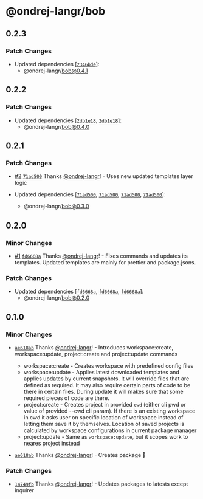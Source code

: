 # @ondrej-langr/bob

## 0.2.3

### Patch Changes

- Updated dependencies [[`2346bde`](https://github.com/ondrej-langr/toolbox/commit/2346bde0542c1d8230498ddb1147cea699f86fd0)]:
  - @ondrej-langr/bob@0.4.1

## 0.2.2

### Patch Changes

- Updated dependencies [[`2db1e18`](https://github.com/ondrej-langr/toolbox/commit/2db1e18adf2dbfab43438cecf2ff873b1b15183c), [`2db1e18`](https://github.com/ondrej-langr/toolbox/commit/2db1e18adf2dbfab43438cecf2ff873b1b15183c)]:
  - @ondrej-langr/bob@0.4.0

## 0.2.1

### Patch Changes

- [#2](https://github.com/ondrej-langr/toolbox/pull/2) [`71ad500`](https://github.com/ondrej-langr/toolbox/commit/71ad500afb02431e318d7cfd3e1027c58dabee38) Thanks [@ondrej-langr](https://github.com/ondrej-langr)! - Uses new updated templates layer logic

- Updated dependencies [[`71ad500`](https://github.com/ondrej-langr/toolbox/commit/71ad500afb02431e318d7cfd3e1027c58dabee38), [`71ad500`](https://github.com/ondrej-langr/toolbox/commit/71ad500afb02431e318d7cfd3e1027c58dabee38), [`71ad500`](https://github.com/ondrej-langr/toolbox/commit/71ad500afb02431e318d7cfd3e1027c58dabee38), [`71ad500`](https://github.com/ondrej-langr/toolbox/commit/71ad500afb02431e318d7cfd3e1027c58dabee38)]:
  - @ondrej-langr/bob@0.3.0

## 0.2.0

### Minor Changes

- [#1](https://github.com/ondrej-langr/toolbox/pull/1) [`fd6668a`](https://github.com/ondrej-langr/toolbox/commit/fd6668a69ffc1385a43c27c35a7aa5dbe8c331ca) Thanks [@ondrej-langr](https://github.com/ondrej-langr)! - Fixes commands and updates its templates. Updated templates are mainly for prettier and package.jsons.

### Patch Changes

- Updated dependencies [[`fd6668a`](https://github.com/ondrej-langr/toolbox/commit/fd6668a69ffc1385a43c27c35a7aa5dbe8c331ca), [`fd6668a`](https://github.com/ondrej-langr/toolbox/commit/fd6668a69ffc1385a43c27c35a7aa5dbe8c331ca), [`fd6668a`](https://github.com/ondrej-langr/toolbox/commit/fd6668a69ffc1385a43c27c35a7aa5dbe8c331ca)]:
  - @ondrej-langr/bob@0.2.0

## 0.1.0

### Minor Changes

- [`ae618ab`](https://github.com/ondrej-langr/toolbox/commit/ae618ab73a97162d3eaa7689c76c1738544b9cdc) Thanks [@ondrej-langr](https://github.com/ondrej-langr)! - Introduces workspace:create, workspace:update, project:create and project:update commands

  - workspace:create - Creates workspace with predefined config files
  - workspace:update - Applies latest downloaded templates and applies updates by current snapshots. It will override files that are defined as required. It may also require certain parts of code to be there in certain files. During update it will makes sure that some required pieces of code are there.
  - project:create - Creates project in provided `cwd` (either cli pwd or value of provided --cwd cli param). If there is an existing workspace in cwd it asks user on specific location of workspace instead of letting them save it by themselves. Location of saved projects is calculated by workspace configurations in current package manager
  - project:update - Same as `workspace:update`, but it scopes work to neares project instead

- [`ae618ab`](https://github.com/ondrej-langr/toolbox/commit/ae618ab73a97162d3eaa7689c76c1738544b9cdc) Thanks [@ondrej-langr](https://github.com/ondrej-langr)! - Creates package 🎉

### Patch Changes

- [`14749fb`](https://github.com/ondrej-langr/toolbox/commit/14749fb0198ba4fb17289723090fce6f5e28a35a) Thanks [@ondrej-langr](https://github.com/ondrej-langr)! - Updates packages to latests except inquirer
